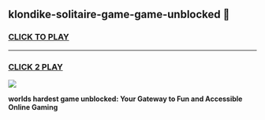 
## klondike-solitaire-game-game-unblocked 👋
<h3>
<a href="https://premium.freeplayer.one?title=klondike-solitaire-game-game-unblocked&ref=14F">CLICK TO PLAY</a></h3>
<hr>

<h3>
<a href="https://premium.freeplayer.one?title=klondike-solitaire-game-game-unblocked&ref=14F">CLICK 2 PLAY</a>
  
</h3>

<a href="https://premium.freeplayer.one?title=klondike-solitaire-game-game-unblocked&ref=12F/"><img src="https://clearcache.store/games.png"></a>


**worlds hardest game unblocked: Your Gateway to Fun and Accessible Online Gaming**
